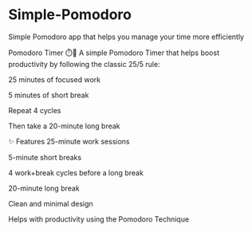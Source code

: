 # Simple-Pomodoro
Simple Pomodoro app that helps you manage your time more efficiently


Pomodoro Timer ⏱️🍅
A simple Pomodoro Timer that helps boost productivity by following the classic 25/5 rule:

25 minutes of focused work

5 minutes of short break

Repeat 4 cycles

Then take a 20-minute long break

✨ Features
25-minute work sessions

5-minute short breaks

4 work+break cycles before a long break

20-minute long break

Clean and minimal design

Helps with productivity using the Pomodoro Technique
